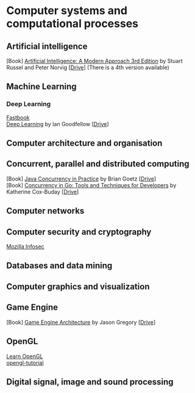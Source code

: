 #	    Computer systems and computational processes



##	Artificial intelligence

[Book] [Artificial Intelligence: A Modern Approach 3rd Edition](https://www.amazon.com/Artificial-Intelligence-Modern-Approach-3rd/dp/0136042597) by Stuart Russel and Peter Norvig [[Drive](https://drive.google.com/drive/search?q=russell%20artificial%20intelligence)] (There is a 4th version available)  

## Machine Learning

### Deep Learning

[Fastbook](https://github.com/fastai/fastbook)  
[Deep Learning](https://www.deeplearningbook.org/) by Ian Goodfellow [[Drive](https://drive.google.com/drive/search?q=goodfellow%20deep%20learning)]  


##	Computer architecture and organisation



##	Concurrent, parallel and distributed computing

[Book] [Java Concurrency in Practice](https://www.amazon.com/Java-Concurrency-Practice-Brian-Goetz/dp/0321349601) by Brian Goetz [[Drive](https://drive.google.com/drive/search?q=goetz%20java%20concurrency%20practice)]  
[Book] [Concurrency in Go: Tools and Techniques for Developers](https://www.amazon.com/Concurrency-Go-Tools-Techniques-Developers/dp/1491941197) by Katherine Cox-Buday [[Drive](https://drive.google.com/drive/search?q=cox%20buday%20concurrency%20go)]


##	Computer networks



##	Computer security and cryptography

[Mozilla Infosec](https://infosec.mozilla.org/)


##	Databases and data mining



##	Computer graphics and visualization

## Game Engine

[Book] [Game Engine Architecture](https://www.amazon.com/Engine-Architecture-Third-Jason-Gregory/dp/1138035459) by Jason Gregory [[Drive](https://drive.google.com/drive/search?q=gregory%20Game%20engine%20architecture)]  

## OpenGL

[Learn OpenGL](https://learnopengl.com/)  
[opengl-tutorial](http://www.opengl-tutorial.org/)  

##	Digital signal, image and sound processing

